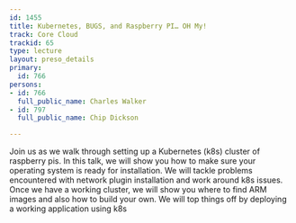 ```yaml
---
id: 1455
title: Kubernetes, BUGS, and Raspberry PI… OH My!
track: Core Cloud
trackid: 65
type: lecture
layout: preso_details
primary:
  id: 766
persons:
- id: 766
  full_public_name: Charles Walker
- id: 797
  full_public_name: Chip Dickson

---
```

Join us as we walk through setting up a Kubernetes (k8s) cluster of raspberry pis.  In this talk, we will show you how to make sure your operating system is ready for installation.  We will tackle problems encountered with network plugin installation and work around k8s issues. Once we have a working cluster, we will show you where to find ARM images and also how to build your own. We will top things off by deploying a working application using k8s